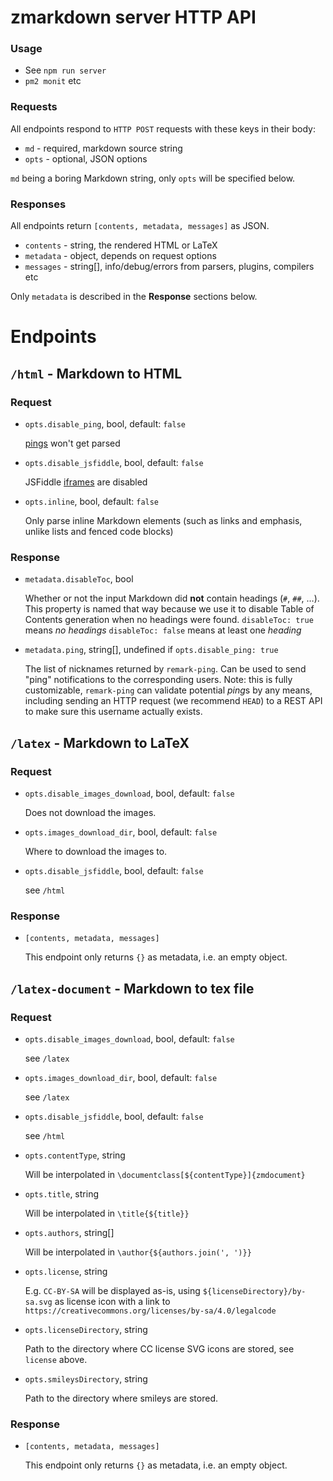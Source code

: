 # zmarkdown server HTTP API

### Usage

* See `npm run server`
* `pm2 monit` etc

### Requests
All endpoints respond to `HTTP POST` requests with these keys in their body:

* `md` - required, markdown source string
* `opts` - optional, JSON options

`md` being a boring Markdown string, only `opts` will be specified below.

### Responses

All endpoints return `[contents, metadata, messages]` as JSON.

* `contents` - string, the rendered HTML or LaTeX
* `metadata` - object, depends on request options
* `messages` - string[], info/debug/errors from parsers, plugins, compilers etc

Only `metadata` is described in the **Response** sections below.

# Endpoints

## `/html` - Markdown to HTML

### Request

* `opts.disable_ping`, bool, default: `false`

  [pings][ping] won't get parsed

* `opts.disable_jsfiddle`, bool, default: `false`

  JSFiddle [iframes][iframes] are disabled

* `opts.inline`, bool, default: `false`

  Only parse inline Markdown elements (such as links and emphasis, unlike lists and fenced code blocks)

### Response

* `metadata.disableToc`, bool

  Whether or not the input Markdown did **not** contain headings (`#`, `##`, …). This property is named that way because we use it to disable Table of Contents generation when no headings were found.
  `disableToc: true` means *no headings*
  `disableToc: false` means at least one *heading*

* `metadata.ping`, string[], undefined if `opts.disable_ping: true`

  The list of nicknames returned by `remark-ping`. Can be used to send "ping" notifications to the corresponding users.
  Note: this is fully customizable, `remark-ping` can validate potential *ping*s by any means, including sending an HTTP request (we recommend `HEAD`) to a REST API to make sure this username actually exists.

## `/latex` - Markdown to LaTeX

### Request

* `opts.disable_images_download`, bool, default: `false`

  Does not download the images.

* `opts.images_download_dir`, bool, default: `false`

  Where to download the images to.

* `opts.disable_jsfiddle`, bool, default: `false`

  see `/html`

### Response


* `[contents, metadata, messages]`

  This endpoint only returns `{}` as metadata, i.e. an empty object.

## `/latex-document` - Markdown to tex file

### Request


* `opts.disable_images_download`, bool, default: `false`

  see `/latex`

* `opts.images_download_dir`, bool, default: `false`

  see `/latex`

* `opts.disable_jsfiddle`, bool, default: `false`

  see `/html`

* `opts.contentType`, string

  Will be interpolated in `\documentclass[${contentType}]{zmdocument}`

* `opts.title`, string

  Will be interpolated in `\title{${title}}`

* `opts.authors`, string[]

  Will be interpolated in `\author{${authors.join(', ')}}`

* `opts.license`, string

  E.g. `CC-BY-SA` will be displayed as-is, using `${licenseDirectory}/by-sa.svg` as license icon with a link to `https://creativecommons.org/licenses/by-sa/4.0/legalcode`

* `opts.licenseDirectory`, string

  Path to the directory where CC license SVG icons are stored, see `license` above.

* `opts.smileysDirectory`, string

  Path to the directory where smileys are stored.

### Response

* `[contents, metadata, messages]`

  This endpoint only returns `{}` as metadata, i.e. an empty object.



[ping]: https://www.npmjs.com/package/remark-ping
[iframes]: https://www.npmjs.com/package/remark-iframes
